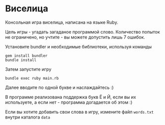 # Виселица
Консольная игра виселица, написана на языке Ruby.

Цель игры - угадать загаданое программой слово. Количество попыток не ограничено, но учтите - вы можете допустить лишь 7 ошибок.

Установите bundler и необходимые библиотеки, используя команды

```
gem install bundler
bundle install
```

Затем запустите игру

    bundle exec ruby main.rb

Далее вводите по одной букве и наслаждайтесь :)

В программе реализована поддержка букв Ё и Й, если вы их используете, а если нет - программа догадается об этом :)

Если вы хотите добавить свои слова в игру, измените файл ```words.txt``` внутри каталога ```data```
